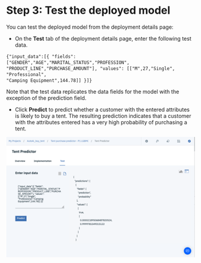 # Step 3: Test the deployed model

You can test the deployed model from the deployment details page:

* On the **Test** tab of the deployment details page, enter the following test data.

```text
{"input_data":[{ "fields": ["GENDER","AGE","MARITAL_STATUS","PROFESSION",
"PRODUCT_LINE","PURCHASE_AMOUNT"], "values": [["M",27,"Single", "Professional",
"Camping Equipment",144.78]] }]}
```

Note that the test data replicates the data fields for the model with the exception of the prediction field.

* Click **Predict** to predict whether a customer with the entered attributes is likely to buy a tent. The resulting prediction indicates that a customer with the attributes entered has a very high probability of purchasing a tent.

![Tent model prediction](https://github.com/IraAngeles-IBM/WatsonAutoAi/raw/master/Predictor_test.png)

